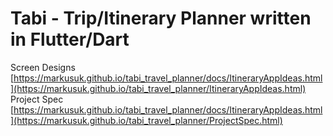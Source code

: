 # Tabi - Trip/Itinerary Planner written in Flutter/Dart

Screen Designs
[https://markusuk.github.io/tabi_travel_planner/docs/ItineraryAppIdeas.html](https://markusuk.github.io/tabi_travel_planner/ItineraryAppIdeas.html)
Project Spec
[https://markusuk.github.io/tabi_travel_planner/docs/ItineraryAppIdeas.html](https://markusuk.github.io/tabi_travel_planner/ProjectSpec.html)

